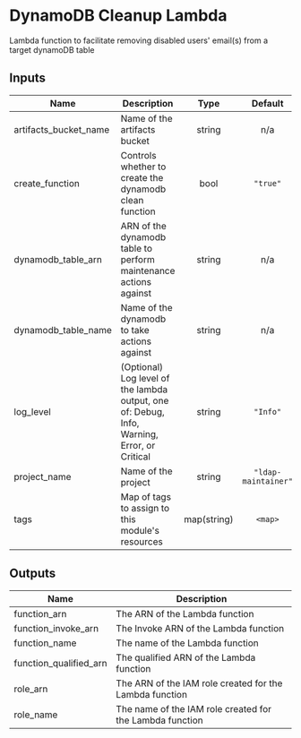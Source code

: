 # DynamoDB Cleanup Lambda

Lambda function to facilitate removing disabled users' email(s) from a target dynamoDB table

## Inputs

| Name | Description | Type | Default | Required |
|------|-------------|:----:|:-----:|:-----:|
| artifacts\_bucket\_name | Name of the artifacts bucket | string | n/a | yes |
| create\_function | Controls whether to create the dynamodb clean function | bool | `"true"` | no |
| dynamodb\_table\_arn | ARN of the dynamodb table to perform maintenance actions against | string | n/a | yes |
| dynamodb\_table\_name | Name of the dynamodb to take actions against | string | n/a | yes |
| log\_level | (Optional) Log level of the lambda output, one of: Debug, Info, Warning, Error, or Critical | string | `"Info"` | no |
| project\_name | Name of the project | string | `"ldap-maintainer"` | no |
| tags | Map of tags to assign to this module's resources | map(string) | `<map>` | no |

## Outputs

| Name | Description |
|------|-------------|
| function\_arn | The ARN of the Lambda function |
| function\_invoke\_arn | The Invoke ARN of the Lambda function |
| function\_name | The name of the Lambda function |
| function\_qualified\_arn | The qualified ARN of the Lambda function |
| role\_arn | The ARN of the IAM role created for the Lambda function |
| role\_name | The name of the IAM role created for the Lambda function |

